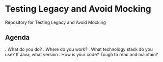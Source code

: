 # Testing Legacy and Avoid Mocking

Repository for Testing Legacy and Avoid Mocking


## Agenda

. What do you do?
. Where do you work?
. What technology stack do you use? If Java, what version
. How is your code? Tough to read and maintain?
